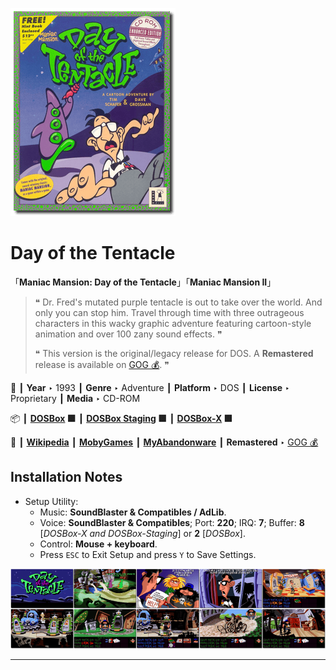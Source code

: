 ![](Thumbnail.png "application-thumbnail")

# Day of the Tentacle

「**Maniac Mansion: Day of the Tentacle**」「**Maniac Mansion II**」

> ❝ Dr. Fred's mutated purple tentacle is out to take over the world. And only you can stop him. Travel through time with three outrageous characters in this wacky graphic adventure featuring cartoon-style animation and over 100 zany sound effects. ❞
>
> ❝ This version is the original/legacy release for DOS. A **Remastered** release is available on [GOG 💰](https://www.gog.com/en/game/day_of_the_tentacle_remastered). ❞
>

📌 ┃ **Year** ‣ 1993 ┃ **Genre** ‣ Adventure ┃ **Platform** ‣ DOS ┃ **License** ‣ Proprietary ┃ **Media** ‣ CD-ROM 

📦 ┃ **[DOSBox](https://www.dosbox.com/) 🟩** ┃ **[DOSBox Staging](https://dosbox-staging.github.io/) 🟩** ┃ **[DOSBox-X](https://dosbox-x.com/) 🟩** 

📎 ┃ **[Wikipedia](https://en.wikipedia.org/wiki/Day_of_the_Tentacle)** ┃ **[MobyGames](https://www.mobygames.com/game/719/maniac-mansion-day-of-the-tentacle/)** ┃ **[MyAbandonware](https://www.myabandonware.com/game/maniac-mansion-day-of-the-tentacle-1t0)** ┃ **Remastered** ‣ [GOG 💰](https://www.gog.com/en/game/day_of_the_tentacle_remastered) 

## Installation Notes
- Setup Utility:
  - Music: **SoundBlaster & Compatibles / AdLib**.
  - Voice: **SoundBlaster & Compatibles**; Port: **220**; IRQ: **7**; Buffer: **8** [*DOSBox-X and DOSBox-Staging*] or **2** [*DOSBox*].
  - Control: **Mouse + keyboard**.
  - Press `ESC` to Exit Setup and press `Y` to Save Settings.

![](Montage.png "Day of the Tentacle")

---

